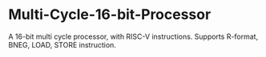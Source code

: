 # Multi-Cycle-16-bit-Processor
A 16-bit multi cycle processor, with RISC-V instructions. Supports R-format, BNEG, LOAD, STORE instruction.
